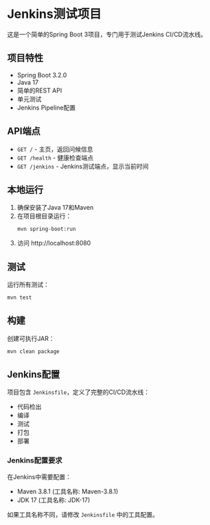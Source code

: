 # Jenkins测试项目

这是一个简单的Spring Boot 3项目，专门用于测试Jenkins CI/CD流水线。

## 项目特性

- Spring Boot 3.2.0
- Java 17
- 简单的REST API
- 单元测试
- Jenkins Pipeline配置

## API端点

- `GET /` - 主页，返回问候信息
- `GET /health` - 健康检查端点
- `GET /jenkins` - Jenkins测试端点，显示当前时间

## 本地运行

1. 确保安装了Java 17和Maven
2. 在项目根目录运行：
   ```bash
   mvn spring-boot:run
   ```
3. 访问 http://localhost:8080

## 测试

运行所有测试：
```bash
mvn test
```

## 构建

创建可执行JAR：
```bash
mvn clean package
```

## Jenkins配置

项目包含 `Jenkinsfile`，定义了完整的CI/CD流水线：
- 代码检出
- 编译
- 测试
- 打包
- 部署

### Jenkins配置要求

在Jenkins中需要配置：
- Maven 3.8.1 (工具名称: Maven-3.8.1)
- JDK 17 (工具名称: JDK-17)

如果工具名称不同，请修改 `Jenkinsfile` 中的工具配置。
